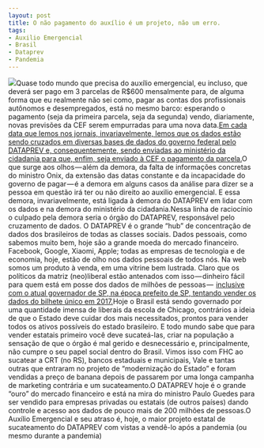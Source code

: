 ```yaml
---
layout: post
title: O não pagamento do auxílio é um projeto, não um erro.
tags:
- Auxilio Emergencial
- Brasil
- Dataprev
- Pandemia
---
```


![](https://cdn-images-1.medium.com/max/2560/1*lK03aI4S8brmo5Ogjmr5uw.jpeg)Quase todo mundo que precisa do auxílio emergencial, eu incluso, que deverá ser pago em 3 parcelas de R$600 mensalmente para, de alguma forma que eu realmente não sei como, pagar as contas dos profissionais autônomos e desempregados, está no mesmo barco: esperando o pagamento (seja da primeira parcela, seja da segunda) vendo, diariamente, novas previsões da CEF serem empurradas para uma nova data.[Em cada data que lemos nos jornais, invariavelmente, lemos que os dados estão sendo cruzados em diversas bases de dados do governo federal pelo DATAPREV e, consequentemente, sendo enviadas ao ministério da cidadania para que, enfim, seja enviado à CEF o pagamento da parcela.](https://t.umblr.com/redirect?z=https%3A%2F%2Fg1.globo.com%2Feconomia%2Fnoticia%2F2020%2F05%2F14%2Fauxilio-emergencial-caixa-nao-libera-novos-creditos-ha-duas-semanas.ghtml&t=NjY3MjQ4NmE4NjBlNTA5YzYxMTg5NzY5MjUyZTc2NTFiNTkwNDFkNixNWDZWb0N1ZQ%3D%3D&b=t%3AzgUqNmALhiFFXwBafYPBww&p=https%3A%2F%2Florismeissom.tumblr.com%2Fpost%2F618212005466226688%2Fo-n%25C3%25A3o-pagamento-do-aux%25C3%25ADlio-%25C3%25A9-um-projeto-n%25C3%25A3o-um&m=0)O que surge aos olhos — além da demora, da falta de informações concretas do ministro Onix, da extensão das datas constante e da incapacidade do governo de pagar — é a demora em alguns casos da análise para dizer se a pessoa em questão irá ter ou não direito ao auxilio emergencial. E essa demora, invariavelmente, está ligada à demora do DATAPREV em lidar com os dados e na demora do ministério da cidadania.Nessa linha de raciocínio o culpado pela demora seria o órgão do DATAPREV, responsável pelo cruzamento de dados. O DATAPREV é o grande “hub” de concentração de dados dos brasileiros de todas as classes sociais. Dados pessoais, como sabemos muito bem, hoje são a grande moeda do mercado financeiro. Facebook, Google, Xiaomi, Apple; todas as empresas de tecnologia e de economia, hoje, estão de olho nos dados pessoais de todos nós. Na web somos um produto à venda, em uma vitrine bem lustrada. Claro que os políticos da matriz (neo)liberal estão antenados com isso — dinheiro fácil para quem está em posse dos dados de milhões de pessoas — 
[inclusive com o atual governador de SP, na época prefeito de SP, tentando vender os dados do bilhete único em 2017.](https://t.umblr.com/redirect?z=https%3A%2F%2Foglobo.globo.com%2Fbrasil%2Fdoria-oferece-dados-de-usuarios-do-bilhete-unico-iniciativa-privada-20942133&t=ZWIyZjExZmQ0YmY0NjgyMGE4NTI3NTRlZTEyM2UzMzQ4ZjU5MmI1OSxNWDZWb0N1ZQ%3D%3D&b=t%3AzgUqNmALhiFFXwBafYPBww&p=https%3A%2F%2Florismeissom.tumblr.com%2Fpost%2F618212005466226688%2Fo-n%25C3%25A3o-pagamento-do-aux%25C3%25ADlio-%25C3%25A9-um-projeto-n%25C3%25A3o-um&m=0)Hoje o Brasil está sendo governado por uma quantidade imensa de liberais da escola de Chicago, contrários a ideia de que o Estado deve cuidar dos mais necessitados, prontos para vender todos os ativos possíveis do estado brasileiro. E todo mundo sabe que para vender estatais primeiro você deve sucateá-las, criar na população a sensação de que o órgão é mal gerido e desnecessário e, principalmente, não cumpre o seu papel social dentro do Brasil. Vimos isso com FHC ao sucatear a CRT (no RS), bancos estaduais e municipais, Vale e tantas outras que entraram no projeto de “modernização do Estado” e foram vendidas a preço de banana depois de passarem por uma longa campanha de marketing contrária e um sucateamento.O DATAPREV hoje é o grande “ouro” do mercado financeiro e está na mira do ministro Paulo Guedes para ser vendido para empresas privadas ou estatais (de outros países) dando controle e acesso aos dados de pouco mais de 200 milhões de pessoas.O Auxílio Emergencial e seu atraso é, hoje, o maior projeto estatal de sucateamento do DATAPREV com vistas a vendê-lo após a pandemia (ou mesmo durante a pandemia)
